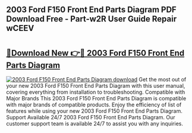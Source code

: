 ## 2003 Ford F150 Front End Parts Diagram PDF Download Free - Part-w2R User Guide Repair wCEEV

# <h2><a href="http://dft7jvd.blite.top/?on=2003+Ford+F150+Front+End+Parts+Diagram">🔗Download New 👉🔴 2003 Ford F150 Front End Parts Diagram</a></h2>

[![2003 Ford F150 Front End Parts Diagram download](https://i.imgur.com/lujVjoI.png)](http://dft7jvd.blite.top/?on=2003+Ford+F150+Front+End+Parts+Diagram)
Get the most out of your new 2003 Ford F150 Front End Parts Diagram with this user manual, covering everything from installation to troubleshooting. Compatible with Major Brands This 2003 Ford F150 Front End Parts Diagram is compatible with major brands of compatible products. Enjoy the efficiency of list of features while using your new 2003 Ford F150 Front End Parts Diagram. Support Available 24/7 2003 Ford F150 Front End Parts Diagram. Our customer support team is available 24/7 to assist you with any inquiries.

